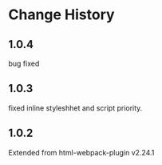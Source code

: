 Change History
==============

## 1.0.4
bug fixed

## 1.0.3
fixed inline styleshhet and script priority.

## 1.0.2
Extended from html-webpack-plugin v2.24.1